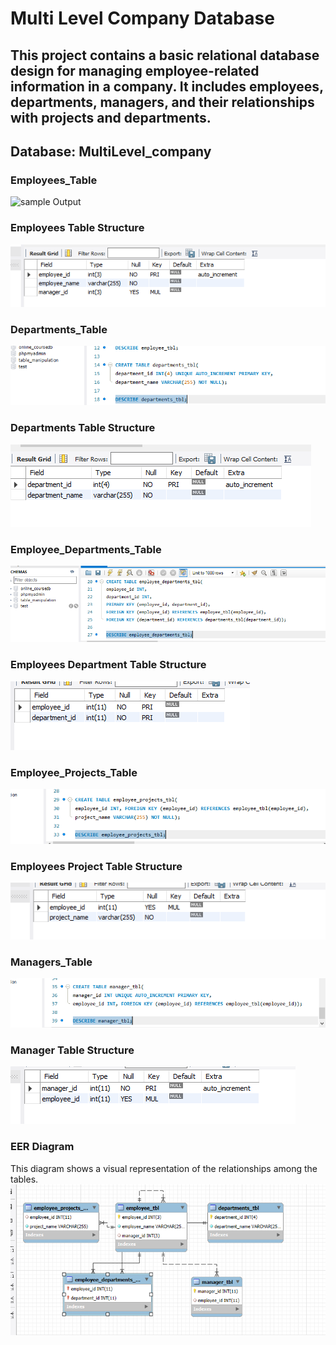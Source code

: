 # Multi Level Company Database 
This project contains a basic relational database design for managing employee-related information in a company.
It includes employees, departments, managers, and their relationships with projects and departments.
---

## Database: MultiLevel_company


### Employees_Table
![sample Output](images/task11.PNG)


### Employees Table Structure 
![sample Output](images/str1.PNG)


### Departments_Table
![sample Output](images/task2.PNG)


### Departments Table Structure 
![sample Output](images/str2.PNG)


### Employee_Departments_Table
![sample Output](images/task3.PNG)


### Employees Department Table Structure 
![sample Output](images/str3.PNG)


### Employee_Projects_Table
![sample Output](images/task4.PNG)


### Employees Project Table Structure 
![sample Output](images/str4.PNG)


### Managers_Table
![sample Output](images/task5.PNG)


### Manager Table Structure 
![sample Output](images/str5.PNG)



### EER Diagram
This diagram shows a visual representation of the relationships among the tables.
![sample Output](images/erd1.PNG)

